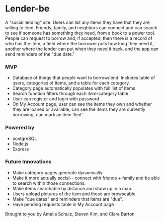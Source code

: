 <h1>Lender-be</h1>

A "social lending" site. Users can list any items they have that they are willing to lend. Friends, family, and neighbors can connect and  can search to see if someone has something they need, from a book to a power tool. 
<br>
People can request to borrow and, if accepted, then there is a record of who has the item, a field where the borrower puts how long they need it, another where the lender can put when they need it back, and the app can send reminders of the "due date." 
<br>

<h3>MVP</h3>
<ul>
  <li>Database of things that people want to borrow/lend. Includes table of users, categories of items, and a table for each category.   </li>
  <li>Category page automatically populates with full list of items</li>
  <li>Search function filters through each item-category table </li>
  <li>User can register and login with password</li>
  <li>On My Account page, user can see the items they own and whether they are loaned or available, can see the items they are currently borrowing, can mark an item 'lent'</li>
</ul>

<h3>Powered by</h3>
<ul>
  <li>postgreSQL</li>
  <li>Node.js</li>
  <li>Express</li>
</ul>

<h3>Future Innovations</h3>
<ul>
  <li>Make category pages generate dynamically.</li>
  <li>Make it more actually social-- connect with friends + family and be able to search within those connections. </li>
  <li>Make items searchable by distance and show up in a map.</li>
  <li>Users upload pictures of the item and those are browseable.</li>
  <li>Make "due dates" and reminders that items are "due".</li>
  <li>Have pending requests table in My Account page</li>
</ul>

Brought to you by Amelia Schulz, Steven Kim, and Clare Barton
